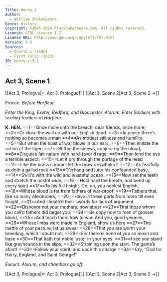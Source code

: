```yaml
---
Title: Henry V
Author: 
  - William Shakespeare
Genre: History
Copyright: ©2005-2024 PlayShakespeare.com. All rights reserved.
License: GFDL License 1.3
License URL: http://www.gnu.org/copyleft/fdl.html
Version: 5.3
Sources:
  - Quarto 1 (1600)
  - First Folio (1623)
ID: henry-v-3-1
---
```


## Act 3, Scene 1
[[Act 3, Prologue|← Act 3, Prologue]] | [[Act 3, Scene 2|Act 3, Scene 2 →]]

*France. Before Harfleur.*

*Enter the King, Exeter, Bedford, and Gloucester. Alarum. Enter Soldiers with scaling-ladders at Harfleur.*

**K. HEN.**
==1==Once more unto the breach, dear friends, once more;
==2==Or close the wall up with our English dead.
==3==In peace there’s nothing so becomes a man
==4==As modest stillness and humility;
==5==But when the blast of war blows in our ears,
==6==Then imitate the action of the tiger;
==7==Stiffen the sinews, conjure up the blood,
==8==Disguise fair nature with hard-favor’d rage;
==9==Then lend the eye a terrible aspect;
==10==Let it pry through the portage of the head
==11==Like the brass cannon; let the brow o’erwhelm it
==12==As fearfully as doth a galled rock
==13==O’erhang and jutty his confounded base,
==14==Swill’d with the wild and wasteful ocean.
==15==Now set the teeth and stretch the nostril wide,
==16==Hold hard the breath, and bend up every spirit
==17==To his full height. On, on, you noblest English,
==18==Whose blood is fet from fathers of war-proof!
==19==Fathers that, like so many Alexanders,
==20==Have in these parts from morn till even fought,
==21==And sheath’d their swords for lack of argument.
==22==Dishonor not your mothers; now attest
==23==That those whom you call’d fathers did beget you.
==24==Be copy now to men of grosser blood,
==25==And teach them how to war. And you, good yeomen,
==26==Whose limbs were made in England, show us here
==27==The mettle of your pasture; let us swear
==28==That you are worth your breeding, which I doubt not;
==29==For there is none of you so mean and base
==30==That hath not noble luster in your eyes.
==31==I see you stand like greyhounds in the slips,
==32==Straining upon the start. The game’s afoot!
==33==Follow your spirit; and upon this charge
==34==Cry, “God for Harry, England, and Saint George!”

*Exeunt. Alarum, and chambers go off.*

[[Act 3, Prologue|← Act 3, Prologue]] | [[Act 3, Scene 2|Act 3, Scene 2 →]]